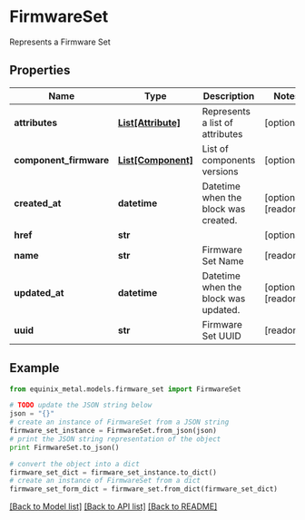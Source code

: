 # FirmwareSet

Represents a Firmware Set

## Properties
Name | Type | Description | Notes
------------ | ------------- | ------------- | -------------
**attributes** | [**List[Attribute]**](Attribute.md) | Represents a list of attributes | [optional] 
**component_firmware** | [**List[Component]**](Component.md) | List of components versions | [optional] 
**created_at** | **datetime** | Datetime when the block was created. | [optional] [readonly] 
**href** | **str** |  | [optional] 
**name** | **str** | Firmware Set Name | [readonly] 
**updated_at** | **datetime** | Datetime when the block was updated. | [optional] [readonly] 
**uuid** | **str** | Firmware Set UUID | [readonly] 

## Example

```python
from equinix_metal.models.firmware_set import FirmwareSet

# TODO update the JSON string below
json = "{}"
# create an instance of FirmwareSet from a JSON string
firmware_set_instance = FirmwareSet.from_json(json)
# print the JSON string representation of the object
print FirmwareSet.to_json()

# convert the object into a dict
firmware_set_dict = firmware_set_instance.to_dict()
# create an instance of FirmwareSet from a dict
firmware_set_form_dict = firmware_set.from_dict(firmware_set_dict)
```
[[Back to Model list]](../README.md#documentation-for-models) [[Back to API list]](../README.md#documentation-for-api-endpoints) [[Back to README]](../README.md)


